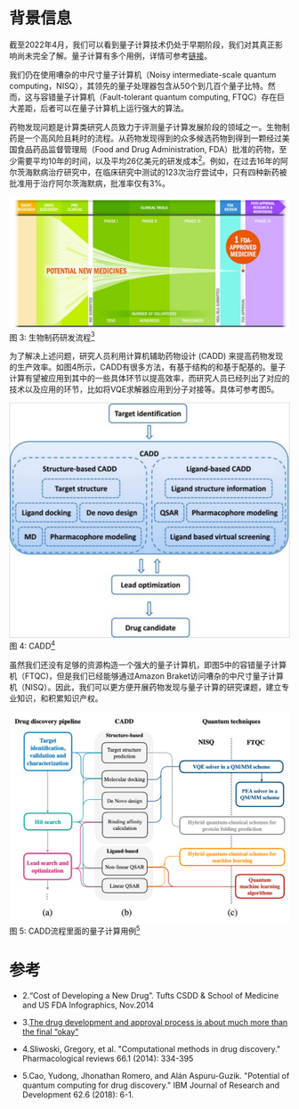 # 背景信息

截至2022年4月，我们可以看到量子计算技术仍处于早期阶段，我们对其真正影响尚未完全了解。量子计算有多个用例，详情可参考[链接](https://www.forbes.com/sites/chuckbrooks/2021/03/21/the-emerging-paths-of-quantum-computing/?sh=765b2ed6613e)。

我们仍在使用嘈杂的中尺寸量子计算机（Noisy intermediate-scale quantum computing，NISQ），其领先的量子处理器包含从50个到几百个量子比特。然而，这与容错量子计算机（Fault-tolerant quantum computing, FTQC）存在巨大差距，后者可以在量子计算机上运行强大的算法。

药物发现问题是计算类研究人员致力于评测量子计算发展阶段的领域之一。生物制药是一个高风险且耗时的流程。从药物发现得到的众多候选药物到得到一颗经过美国食品药品监督管理局（Food and Drug Administration, FDA）批准的药物，至少需要平均10年的时间，以及平均26亿美元的研发成本[<sup>2</sup>](#drug-discovery)。例如，在过去16年的阿尔茨海默病治疗研究中，在临床研究中测试的123次治疗尝试中，只有四种新药被批准用于治疗阿尔茨海默病，批准率仅有3%。

![Drug Discovery](../images/drug-discovery.png)
图 3: 生物制药研发流程[<sup>3</sup>](#drug-discovery)

为了解决上述问题，研究人员利用计算机辅助药物设计 (CADD) 来提高药物发现的生产效率。如图4所示，CADD有很多方法，有基于结构的和基于配基的。量子计算有望被应用到其中的一些具体环节以提高效率，而研究人员已经列出了对应的技术以及应用的环节，比如将VQE求解器应用到分子对接等。具体可参考图5。

![CADD](../images/cadd.png)
图 4: CADD[<sup>4</sup>](#cadd)


虽然我们还没有足够的资源构造一个强大的量子计算机，即图5中的容错量子计算机（FTQC)，但是我们已经能够通过Amazon Braket访问嘈杂的中尺寸量子计算机（NISQ）。因此，我们可以更方便开展药物发现与量子计算的研究课题，建立专业知识，和积累知识产权。

![CADD-QC](../images/cadd-qc.png)
图 5: CADD流程里面的量子计算用例[<sup>5</sup>](#cadd)

# 参考
<div id='drug-discovery'></div>

 - 2.“Cost of Developing a New Drug”. Tufts CSDD & School of Medicine and US FDA Infographics, Nov.2014

 - 3.[The drug development and approval process is about much more than the final “okay”](https://catalyst.phrma.org/the-drug-development-and-approval-process-is-about-much-more-than-the-final-okay)

- 4.Sliwoski, Gregory, et al. "Computational methods in drug discovery." Pharmacological reviews 66.1 (2014): 334-395

- 5.Cao, Yudong, Jhonathan Romero, and Alán Aspuru-Guzik. "Potential of quantum computing for drug discovery." IBM Journal of Research and Development 62.6 (2018): 6-1.